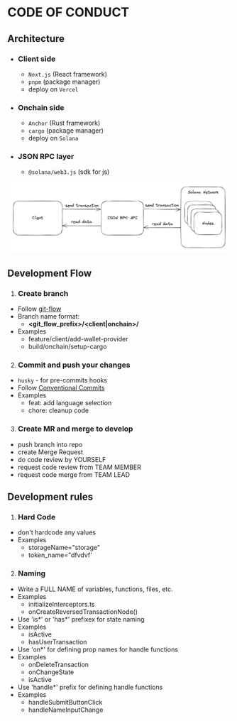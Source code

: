 # CODE OF CONDUCT

## Architecture

- ### Client side

  - `Next.js` (React framework)
  - `pnpm` (package manager)
  - deploy on `Vercel`

- ### Onchain side

  - `Anchor` (Rust framework)
  - `cargo` (package manager)
  - deploy on `Solana`

- ### JSON RPC layer

  - `@solana/web3.js` (sdk for js)

![alt text](APPLICATION_ARCHITECTURE.png)

## Development Flow

1. ### Create branch

- Follow [git-flow](https://datasift.github.io/gitflow/IntroducingGitFlow.html)
- Branch name format:
  - **<git_flow_prefix>/<client|onchain>/<task-description>**
- Examples
  - feature/client/add-wallet-provider
  - build/onchain/setup-cargo

2. ### Commit and push your changes

- `husky` - for pre-commits hooks
- Follow [Conventional Commits](https://www.conventionalcommits.org/en/v1.0.0-beta.4/)
- Examples
  - feat: add language selection
  - chore: cleanup code

3. ### Create MR and merge to develop

- push branch into repo
- create Merge Request
- do code review by YOURSELF
- request code review from TEAM MEMBER
- request code merge from TEAM LEAD

## Development rules

1. ### Hard Code

- don't hardcode any values
- Examples
  - storageName="storage"
  - token_name="dfvdvf'

2. ### Naming

- Write a FULL NAME of variables, functions, files, etc.
- Examples
  - initializeInterceptors.ts
  - onCreateReversedTransactionNode()
- Use 'is\*' or 'has\*' prefixex for state naming
- Examples
  - isActive
  - hasUserTransaction
- Use 'on\*' for defining prop names for handle functions
- Examples
  - onDeleteTransaction
  - onChangeState
  - isActive
- Use 'handle\*' prefix for defining handle functions
- Examples
  - handleSubmitButtonClick
  - handleNameInputChange
